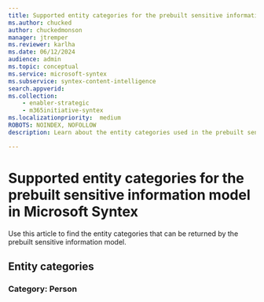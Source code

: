 ```yaml
---
title: Supported entity categories for the prebuilt sensitive information model in Microsoft Syntex
ms.author: chucked
author: chuckedmonson
manager: jtremper
ms.reviewer: karlha
ms.date: 06/12/2024
audience: admin
ms.topic: conceptual
ms.service: microsoft-syntex
ms.subservice: syntex-content-intelligence
search.appverid: 
ms.collection: 
    - enabler-strategic
    - m365initiative-syntex
ms.localizationpriority:  medium
ROBOTS: NOINDEX, NOFOLLOW
description: Learn about the entity categories used in the prebuilt sensitive information model in Microsoft Syntex.

---
```


# Supported entity categories for the prebuilt sensitive information model in Microsoft Syntex

Use this article to find the entity categories that can be returned by the prebuilt sensitive information model.

## Entity categories

### Category: Person

